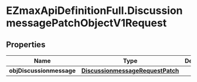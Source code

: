 # EZmaxApiDefinitionFull.DiscussionmessagePatchObjectV1Request

## Properties

Name | Type | Description | Notes
------------ | ------------- | ------------- | -------------
**objDiscussionmessage** | [**DiscussionmessageRequestPatch**](DiscussionmessageRequestPatch.md) |  | 


